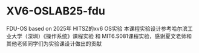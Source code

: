 # XV6-OSLAB25-fdu

FDU-OS based on  2025年 HITSZ的xv6 OS实验
本课程实验设计参考哈尔滨工业大学（深圳）《操作系统》课程实验 和 MIT6.S081课程实验，感谢夏文老师和其他老师同学们为实验课设计做出的贡献

